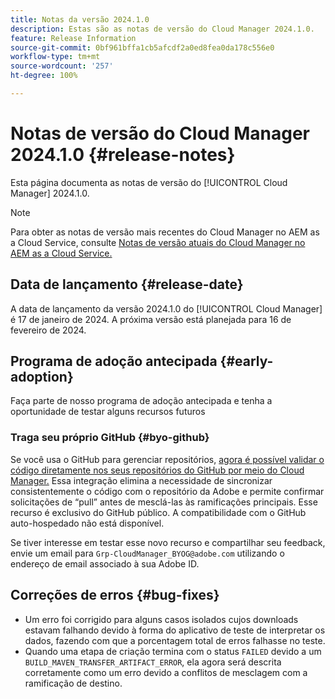 ```yaml
---
title: Notas da versão 2024.1.0
description: Estas são as notas de versão do Cloud Manager 2024.1.0.
feature: Release Information
source-git-commit: 0bf961bffa1cb5afcdf2a0ed8fea0da178c556e0
workflow-type: tm+mt
source-wordcount: '257'
ht-degree: 100%

---
```



# Notas de versão do Cloud Manager 2024.1.0 {#release-notes}

Esta página documenta as notas de versão do [!UICONTROL Cloud Manager] 2024.1.0.

>[!NOTE]
>
>Para obter as notas de versão mais recentes do Cloud Manager no AEM as a Cloud Service, consulte [Notas de versão atuais do Cloud Manager no AEM as a Cloud Service.](https://experienceleague.adobe.com/docs/experience-manager-cloud-service/content/implementing/using-cloud-manager/release-notes-cloud-manager/release-notes-cm-current.html?lang=pt-BR)

## Data de lançamento {#release-date}

A data de lançamento da versão 2024.1.0 do [!UICONTROL Cloud Manager] é 17 de janeiro de 2024. A próxima versão está planejada para 16 de fevereiro de 2024.

## Programa de adoção antecipada {#early-adoption}

Faça parte de nosso programa de adoção antecipada e tenha a oportunidade de testar alguns recursos futuros

### Traga seu próprio GitHub {#byo-github}

Se você usa o GitHub para gerenciar repositórios, [agora é possível validar o código diretamente nos seus repositórios do GitHub por meio do Cloud Manager.](/help/managing-code/byo-github.md) Essa integração elimina a necessidade de sincronizar consistentemente o código com o repositório da Adobe e permite confirmar solicitações de “pull” antes de mesclá-las às ramificações principais. Esse recurso é exclusivo do GitHub público. A compatibilidade com o GitHub auto-hospedado não está disponível.

Se tiver interesse em testar esse novo recurso e compartilhar seu feedback, envie um email para `Grp-CloudManager_BYOG@adobe.com` utilizando o endereço de email associado à sua Adobe ID.

## Correções de erros {#bug-fixes}

* Um erro foi corrigido para alguns casos isolados cujos downloads estavam falhando devido à forma do aplicativo de teste de interpretar os dados, fazendo com que a porcentagem total de erros falhasse no teste.
* Quando uma etapa de criação termina com o status `FAILED` devido a um `BUILD_MAVEN_TRANSFER_ARTIFACT_ERROR`, ela agora será descrita corretamente como um erro devido a conflitos de mesclagem com a ramificação de destino.
